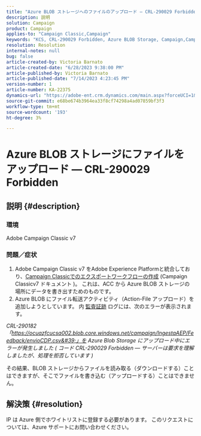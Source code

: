 ```yaml
---
title: "Azure BLOB ストレージへのファイルのアップロード — CRL-290029 Forbidden"
description: 説明
solution: Campaign
product: Campaign
applies-to: "Campaign Classic,Campaign"
keywords: "KCS, CRL-290029 Forbidden, Azure BLOB Storage, Campaign,Campaign Classic, Adobe Experience Platform"
resolution: Resolution
internal-notes: null
bug: false
article-created-by: Victoria Barnato
article-created-date: "6/28/2023 9:38:00 PM"
article-published-by: Victoria Barnato
article-published-date: "7/14/2023 4:23:45 PM"
version-number: 1
article-number: KA-22375
dynamics-url: "https://adobe-ent.crm.dynamics.com/main.aspx?forceUCI=1&pagetype=entityrecord&etn=knowledgearticle&id=55d8b00c-fc15-ee11-8f6e-6045bd006239"
source-git-commit: e68be674b3964ea33f8cf74298a4ad07859bf3f3
workflow-type: tm+mt
source-wordcount: '193'
ht-degree: 3%

---
```


# Azure BLOB ストレージにファイルをアップロード — CRL-290029 Forbidden

## 説明 {#description}


### 環境

Adobe Campaign Classic v7

### 問題／症状

1. Adobe Campaign Classic v7 をAdobe Experience Platformと統合しており、[Campaign Classicでのエクスポートワークフローの作成](https://experienceleague.adobe.com/docs/campaign-classic/using/integrating-with-adobe-experience-cloud/aep-sources-destinations/export-campaign-data.html?lang=en#create-an-export-workflow-in-campaign-classic) (Campaign Classicv7 ドキュメント )。 これは、ACC から Azure BLOB ストレージの場所にデータを書き出すためのものです。
2. Azure BLOB にファイル転送アクティビティ（Action-File アップロード）を追加しようとしています。 内 [監査証跡](https://experienceleague.adobe.com/docs/campaign-classic-learn/tutorials/monitoring/audit-trail.html?lang=en) ログには、次のエラーが表示されます。


*CRL-290182 「https://ocuazfcucsa002.blob.core.windows.net/campaign/IngestaAEP/Feedback/envioCDP.csv&#39;」を Azure Blob Storage にアップロード中にエラーが発生しました ( コード CRL-290029 Forbidden — サーバーは要求を理解しましたが、処理を拒否しています )*

その結果、BLOB ストレージからファイルを読み取る（ダウンロードする）ことはできますが、そこでファイルを書き込む（アップロードする）ことはできません。


## 解決策 {#resolution}


IP は Azure 側でホワイトリストに登録する必要があります。 このリクエストについては、Azure サポートにお問い合わせください。
